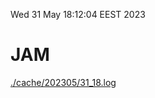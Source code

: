 Wed 31 May 18:12:04 EEST 2023
# JAM
<a href='./cache/202305/31_18.log'>./cache/202305/31_18.log</a>
